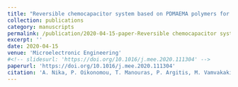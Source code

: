 ```yaml
---
title: "Reversible chemocapacitor system based on PDMAEMA polymers for fast sensing of VOCs mixtures"
collection: publications
category: manuscripts
permalink: /publication/2020-04-15-paper-Reversible chemocapacitor system based on PDMAEMA polymers for fast sensing of VOCs mixtures-number-1
excerpt: ''
date: 2020-04-15
venue: 'Microelectronic Engineering'
#<!-- slidesurl: 'https://doi.org/10.1016/j.mee.2020.111304' -->
paperurl: 'https://doi.org/10.1016/j.mee.2020.111304'
citation: 'A. Nika, P. Oikonomou, T. Manouras, P. Argitis, M. Vamvakaki, M. Sanopoulou, I. Raptis, M. Chatzichristidi. (2020). &quot;Reversible chemocapacitor system based on PDMAEMA polymers for fast sensing of VOCs mixtures.&quot; <i>Microelectronic Engineering</i>. 227.'
---
```


